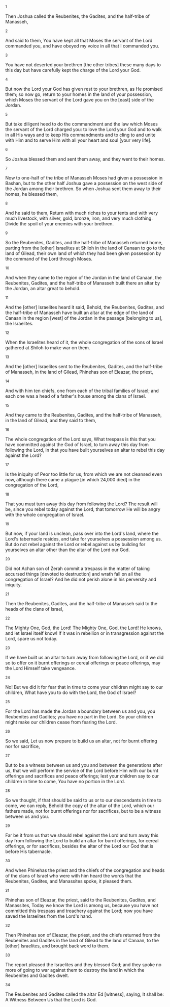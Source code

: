 <sup>1</sup> 

Then Joshua called the Reubenites, the Gadites, and the half-tribe of Manasseh, 

<sup>2</sup> 

And said to them, You have kept all that Moses the servant of the Lord commanded you, and have obeyed my voice in all that I commanded you. 

<sup>3</sup> 

You have not deserted your brethren [the other tribes] these many days to this day but have carefully kept the charge of the Lord your God. 

<sup>4</sup> 

But now the Lord your God has given rest to your brethren, as He promised them; so now go, return to your homes in the land of your possession, which Moses the servant of the Lord gave you on the [east] side of the Jordan. 

<sup>5</sup> 

But take diligent heed to do the commandment and the law which Moses the servant of the Lord charged you: to love the Lord your God and to walk in all His ways and to keep His commandments and to cling to and unite with Him and to serve Him with all your heart and soul [your very life]. 

<sup>6</sup> 

So Joshua blessed them and sent them away, and they went to their homes. 

<sup>7</sup> 

Now to one-half of the tribe of Manasseh Moses had given a possession in Bashan, but to the other half Joshua gave a possession on the west side of the Jordan among their brethren. So when Joshua sent them away to their homes, he blessed them, 

<sup>8</sup> 

And he said to them, Return with much riches to your tents and with very much livestock, with silver, gold, bronze, iron, and very much clothing. Divide the spoil of your enemies with your brethren. 

<sup>9</sup> 

So the Reubenites, Gadites, and the half-tribe of Manasseh returned home, parting from the [other] Israelites at Shiloh in the land of Canaan to go to the land of Gilead, their own land of which they had been given possession by the command of the Lord through Moses. 

<sup>10</sup> 

And when they came to the region of the Jordan in the land of Canaan, the Reubenites, Gadites, and the half-tribe of Manasseh built there an altar by the Jordan, an altar great to behold. 

<sup>11</sup> 

And the [other] Israelites heard it said, Behold, the Reubenites, Gadites, and the half-tribe of Manasseh have built an altar at the edge of the land of Canaan in the region [west] of the Jordan in the passage [belonging to us], the Israelites. 

<sup>12</sup> 

When the Israelites heard of it, the whole congregation of the sons of Israel gathered at Shiloh to make war on them. 

<sup>13</sup> 

And the [other] Israelites sent to the Reubenites, Gadites, and the half-tribe of Manasseh, in the land of Gilead, Phinehas son of Eleazar, the priest, 

<sup>14</sup> 

And with him ten chiefs, one from each of the tribal families of Israel; and each one was a head of a father's house among the clans of Israel. 

<sup>15</sup> 

And they came to the Reubenites, Gadites, and the half-tribe of Manasseh, in the land of Gilead, and they said to them, 

<sup>16</sup> 

The whole congregation of the Lord says, What trespass is this that you have committed against the God of Israel, to turn away this day from following the Lord, in that you have built yourselves an altar to rebel this day against the Lord? 

<sup>17</sup> 

Is the iniquity of Peor too little for us, from which we are not cleansed even now, although there came a plague [in which 24,000 died] in the congregation of the Lord, 

<sup>18</sup> 

That you must turn away this day from following the Lord? The result will be, since you rebel today against the Lord, that tomorrow He will be angry with the whole congregation of Israel. 

<sup>19</sup> 

But now, if your land is unclean, pass over into the Lord's land, where the Lord's tabernacle resides, and take for yourselves a possession among us. But do not rebel against the Lord or rebel against us by building for yourselves an altar other than the altar of the Lord our God. 

<sup>20</sup> 

Did not Achan son of Zerah commit a trespass in the matter of taking accursed things [devoted to destruction] and wrath fall on all the congregation of Israel? And he did not perish alone in his perversity and iniquity. 

<sup>21</sup> 

Then the Reubenites, Gadites, and the half-tribe of Manasseh said to the heads of the clans of Israel, 

<sup>22</sup> 

The Mighty One, God, the Lord! The Mighty One, God, the Lord! He knows, and let Israel itself know! If it was in rebellion or in transgression against the Lord, spare us not today. 

<sup>23</sup> 

If we have built us an altar to turn away from following the Lord, or if we did so to offer on it burnt offerings or cereal offerings or peace offerings, may the Lord Himself take vengeance. 

<sup>24</sup> 

No! But we did it for fear that in time to come your children might say to our children, What have you to do with the Lord, the God of Israel? 

<sup>25</sup> 

For the Lord has made the Jordan a boundary between us and you, you Reubenites and Gadites; you have no part in the Lord. So your children might make our children cease from fearing the Lord. 

<sup>26</sup> 

So we said, Let us now prepare to build us an altar, not for burnt offering nor for sacrifice, 

<sup>27</sup> 

But to be a witness between us and you and between the generations after us, that we will perform the service of the Lord before Him with our burnt offerings and sacrifices and peace offerings; lest your children say to our children in time to come, You have no portion in the Lord. 

<sup>28</sup> 

So we thought, if that should be said to us or to our descendants in time to come, we can reply, Behold the copy of the altar of the Lord, which our fathers made, not for burnt offerings nor for sacrifices, but to be a witness between us and you. 

<sup>29</sup> 

Far be it from us that we should rebel against the Lord and turn away this day from following the Lord to build an altar for burnt offerings, for cereal offerings, or for sacrifices, besides the altar of the Lord our God that is before His tabernacle. 

<sup>30</sup> 

And when Phinehas the priest and the chiefs of the congregation and heads of the clans of Israel who were with him heard the words that the Reubenites, Gadites, and Manassites spoke, it pleased them. 

<sup>31</sup> 

Phinehas son of Eleazar, the priest, said to the Reubenites, Gadites, and Manassites, Today we know the Lord is among us, because you have not committed this trespass and treachery against the Lord; now you have saved the Israelites from the Lord's hand. 

<sup>32</sup> 

Then Phinehas son of Eleazar, the priest, and the chiefs returned from the Reubenites and Gadites in the land of Gilead to the land of Canaan, to the [other] Israelites, and brought back word to them. 

<sup>33</sup> 

The report pleased the Israelites and they blessed God; and they spoke no more of going to war against them to destroy the land in which the Reubenites and Gadites dwelt. 

<sup>34</sup> 

The Reubenites and Gadites called the altar Ed [witness], saying, It shall be: A Witness Between Us that the Lord is God.